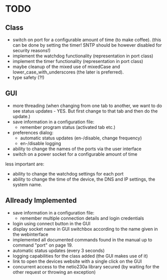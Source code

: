 TODO
====

Class
-----

* switch on port for a configurable amount of time (to make coffee).
  (this can be done by setting the timer! SNTP should be however disabled for security reasons!)
* implement the watchdog functionality (representation in port class)
* implement the timer functionality (representation in port class)
* maybe cleanup of the mixed use of mixedCase and lower_case_with_underscores
  (the later is preferred).
* type safety (?!)

GUI
---

* more threading (when changing from one tab to another, we want to do see
  status updates - YES. But first change to that tab and then do the update.)
* save information in a configuration file:
  * remember program status (activated tab etc.)
* preferences dialog:
  * automatic status updates (en-/disable, change frequency)
  * en-/disable logging
* ability to change the names of the ports via the user interface
* switch on a power socket for a configurable amount of time

less important are:

* ability to change the watchdog settings for each port
* ability to change the time of the device, the DNS and IP settings, the system name.

Allready Implemented
--------------------

* save information in a configuration file:
  * remember multiple connection details and login credentials
* login using connect button in the GUI
* display socket name in GUI switchbox according to the name given in the webinterface
* implemented all documented commands found in the manual up to command "port" on page 19.
* automatic status updates (every 3 seconds)
* logging capabilities for the class added (the GUI makes use of it)
* link to open the devices website with a single click on the GUI
* concurrent access to the netio230a library secured (by waiting for the other request or throwing an exception)

